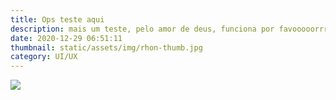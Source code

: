 ```yaml
---
title: Ops teste aqui
description: mais um teste, pelo amor de deus, funciona por favooooorrrrrr
date: 2020-12-29 06:51:11
thumbnail: static/assets/img/rhon-thumb.jpg
category: UI/UX
---
```

![](/assets/img/rhon-thumb_01.jpg)
